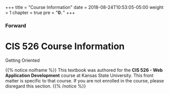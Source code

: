 +++
title = "Course Information"
date = 2018-08-24T10:53:05-05:00
weight = 1
chapter = true
pre = "<b>0. </b>"
+++

### Forward

# CIS 526 Course Information

Getting Oriented 

{{% notice noiframe %}}
This textbook was authored for the **CIS 526 - Web Application Development** course at Kansas State University.  This front matter is specific to that course.  If you are not enrolled in the course, please disregard this section.
{{% /notice %}}